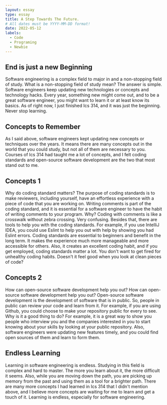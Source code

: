 ```yaml
---
layout: essay
type: essay
title: A Step Towards The Future. 
# All dates must be YYYY-MM-DD format!
date: 2022-05-12
labels:
  - Code
  - Programing
  - Newbie
---
```

## End is just a new Beginning

Software engineering is a complex field to major in and a non-stopping field of study. What is a non-stopping field of study mean? The answer is simple. Software engineers keep updating new technologies or concepts and technology hacks. Every year, something new might come out, and to be a great software engineer, you might want to learn it or at least know its basics. As of right now, I just finished Ics 314, and it was just the beginning. Never stop learning.

## Concepts to Remember
As I said above, software engineers kept updating new concepts or techniques over the years. It means there are many concepts out in the world that you could study, but not all of them are necessary to you. Courses of Ics 314 had taught me a lot of concepts, and I felt coding standards and open-source software development are the two that most stand out to me. 
  
## Concepts 1
Why do coding standard matters? The purpose of coding standards is to make reviewers, including yourself, have an effortless experience with a piece of code that you are working on. Writing comments is part of the coding standard, and it is essential for a software engineer to have the habit of writing comments to your program. Why? Coding with comments is like a crosswalk without zebra crossing. Very confusing. Besides that, there are tools to help you with the coding standards. For example, if you use IntelliJ IDEA, you could use Eslint to help you out with help by showing you had Eslint errors. Coding standards are essential to beginners and benefit in the long term. It makes the experience much more manageable and more accessible for others. Also, it creates an excellent coding habit, and if you get employed, coding standards matter a lot. You don't want to get fired for unhealthy coding habits. Doesn't it feel good when you look at clean pieces of code? 

## Concepts 2

How can open-source software development help you out? How can open-source software development help you out? Open-source software development is the development of software that is in public. So, people in public can review your code and learn from it. For example, if you are using Github, you could choose to make your repository public for every to see. Why is it a good thing to do? For example, it is a great way to show you people who interview you and the companies interested in you to start knowing about your skills by looking at your public repository. Also, software engineers were updating new features timely, and you could find open sources of them and learn to form them. 
  
 ## Endless Learning
 
Learning in software engineering is endless. Studying in this field is complex and hard to master. The more you learn about it, the more difficult it seems. Also, while you are moving down the path, you are picking up memory from the past and using them as a tool for a brighter path. There are many more concepts I had learned in Ics 314 that I didn't mention above, and I believe more concepts are waiting for me to learn and get a touch of it. Learning is endless, especially for software engineering. 
